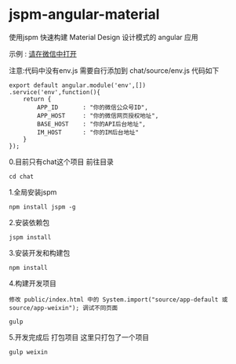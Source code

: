 # jspm-angular-material
使用jspm 快速构建 Material Design 设计模式的 angular 应用

示例 : <a href="http://182.92.99.230/chat/dist/weixin/index.html">请在微信中打开</a>

注意:代码中没有env.js 需要自行添加到 chat/source/env.js 代码如下

    export default angular.module('env',[])
    .service('env',function(){
        return {
            APP_ID       : "你的微信公众号ID",
            APP_HOST     : "你的微信网页授权地址",
            BASE_HOST    : "你的API后台地址",
            IM_HOST      : "你的IM后台地址"
        }
    });

0.目前只有chat这个项目 前往目录

    cd chat

1.全局安装jspm

    npm install jspm -g

2.安装依赖包

    jspm install

3.安装开发和构建包

    npm install

4.构建开发项目

    修改 public/index.html 中的 System.import("source/app-default 或 source/app-weixin"); 调试不同页面

    gulp

5.开发完成后 打包项目 这里只打包了一个项目

    gulp weixin

